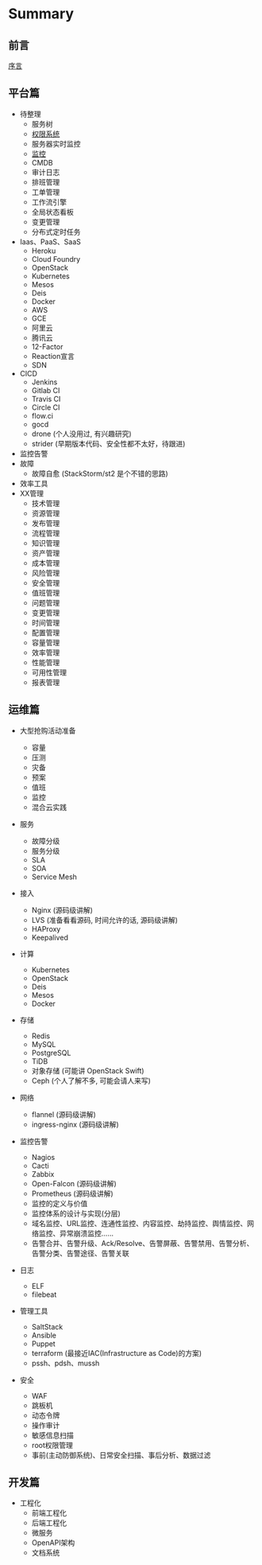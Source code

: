 # Summary

## 前言

[序言](./README.md)

## 平台篇

* 待整理
    * 服务树
    * [权限系统](./docs/IAM.md)
    * 服务器实时监控
    * [监控](./docs/monitoring.md)
    * CMDB
    * 审计日志
    * 排班管理
    * 工单管理
    * 工作流引擎
    * 全局状态看板
    * 变更管理
    * 分布式定时任务
* Iaas、PaaS、SaaS
    * Heroku
    * Cloud Foundry
    * OpenStack
    * Kubernetes
    * Mesos
    * Deis
    * Docker
    * AWS
    * GCE
    * 阿里云
    * 腾讯云
    * 12-Factor
    * Reaction宣言
    * SDN
* CICD
    * Jenkins
    * Gitlab CI
    * Travis CI
    * Circle CI
    * flow.ci
    * gocd
    * drone (个人没用过, 有兴趣研究)
    * strider (早期版本代码、安全性都不太好，待跟进)
* 监控告警
* 故障
    * 故障自愈 (StackStorm/st2 是个不错的思路)
* 效率工具
* XX管理
    * 技术管理
    * 资源管理
    * 发布管理
    * 流程管理
    * 知识管理
    * 资产管理
    * 成本管理
    * 风险管理
    * 安全管理
    * 值班管理
    * 问题管理
    * 变更管理
    * 时间管理
    * 配置管理
    * 容量管理
    * 效率管理
    * 性能管理
    * 可用性管理
    * 报表管理

## 运维篇

* 大型抢购活动准备
    * 容量
    * 压测
    * 灾备
    * 预案
    * 值班
    * 监控
    * 混合云实践
* 服务
    * 故障分级
    * 服务分级
    * SLA
    * SOA
    * Service Mesh
* 接入
    * Nginx (源码级讲解)
    * LVS  (准备看看源码, 时间允许的话, 源码级讲解)
    * HAProxy
    * Keepalived
* 计算
    * Kubernetes
    * OpenStack
    * Deis
    * Mesos
    * Docker
* 存储
    * Redis
    * MySQL
    * PostgreSQL
    * TiDB
    * 对象存储 (可能讲 OpenStack Swift)
    * Ceph (个人了解不多, 可能会请人来写)
* 网络
    * flannel (源码级讲解)
    * ingress-nginx (源码级讲解)

* 监控告警
    * Nagios
    * Cacti
    * Zabbix
    * Open-Falcon (源码级讲解)
    * Prometheus (源码级讲解)
    * 监控的定义与价值
    * 监控体系的设计与实现(分层)
    * 域名监控、URL监控、连通性监控、内容监控、劫持监控、舆情监控、网络监控、异常崩溃监控……
    * 告警合并、告警升级、Ack/Resolve、告警屏蔽、告警禁用、告警分析、告警分类、告警途径、告警关联

* 日志
    * ELF
    * filebeat

* 管理工具
    * SaltStack
    * Ansible
    * Puppet
    * terraform (最接近IAC(Infrastructure as Code)的方案)
    * pssh、pdsh、mussh
* 安全
    * WAF
    * 跳板机
    * 动态令牌
    * 操作审计
    * 敏感信息扫描
    * root权限管理
    * 事前(主动防御系统)、日常安全扫描、事后分析、数据过滤

## 开发篇

* 工程化
    * 前端工程化
    * 后端工程化
    * 微服务
    * OpenAPI架构
    * 文档系统
